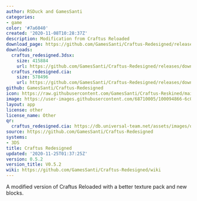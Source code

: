 ```yaml
---
author: RSDuck and GamesSanti
categories:
- game
color: '#7a6040'
created: '2020-11-08T10:28:37Z'
description: Modification from Craftus Reloaded
download_page: https://github.com/GamesSanti/Craftus-Redesigned/releases/tag/0.5.2
downloads:
  craftus_redesigned.3dsx:
    size: 415884
    url: https://github.com/GamesSanti/Craftus-Redesigned/releases/download/0.5.2/craftus_redesigned.3dsx
  craftus_redesigned.cia:
    size: 578496
    url: https://github.com/GamesSanti/Craftus-Redesigned/releases/download/0.5.2/craftus_redesigned.cia
github: GamesSanti/Craftus-Redesigned
icon: https://raw.githubusercontent.com/GamesSanti/Craftus-Reskined/main/icon/craftusreloaded.png
image: https://user-images.githubusercontent.com/68710005/100094866-6c014180-2e38-11eb-9139-c4e9784e2c1b.png
layout: app
license: other
license_name: Other
qr:
  craftus_redesigned.cia: https://db.universal-team.net/assets/images/qr/craftus_redesigned.cia.png
source: https://github.com/GamesSanti/Craftus-Redesigned
systems:
- 3DS
title: Craftus Redesigned
updated: '2020-11-25T01:37:25Z'
version: 0.5.2
version_title: V0.5.2
wiki: https://github.com/GamesSanti/Craftus-Redesigned/wiki
---
```

A modified version of Craftus Reloaded with a better texture pack and new blocks.